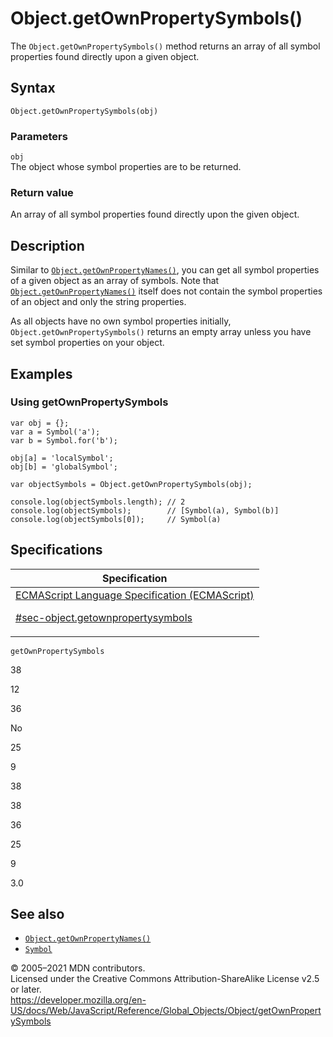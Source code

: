 # Object.getOwnPropertySymbols()

The `Object.getOwnPropertySymbols()` method returns an array of all symbol properties found directly upon a given object.

## Syntax

    Object.getOwnPropertySymbols(obj)

### Parameters

`obj`  
The object whose symbol properties are to be returned.

### Return value

An array of all symbol properties found directly upon the given object.

## Description

Similar to [`Object.getOwnPropertyNames()`](getownpropertynames), you can get all symbol properties of a given object as an array of symbols. Note that [`Object.getOwnPropertyNames()`](getownpropertynames) itself does not contain the symbol properties of an object and only the string properties.

As all objects have no own symbol properties initially, `Object.getOwnPropertySymbols()` returns an empty array unless you have set symbol properties on your object.

## Examples

### Using getOwnPropertySymbols

    var obj = {};
    var a = Symbol('a');
    var b = Symbol.for('b');

    obj[a] = 'localSymbol';
    obj[b] = 'globalSymbol';

    var objectSymbols = Object.getOwnPropertySymbols(obj);

    console.log(objectSymbols.length); // 2
    console.log(objectSymbols);        // [Symbol(a), Symbol(b)]
    console.log(objectSymbols[0]);     // Symbol(a)

## Specifications

<table><thead><tr class="header"><th>Specification</th></tr></thead><tbody><tr class="odd"><td><a href="https://tc39.es/ecma262/#sec-object.getownpropertysymbols">ECMAScript Language Specification (ECMAScript) 
<br/>

<span class="small">#sec-object.getownpropertysymbols</span></a></td></tr></tbody></table>

`getOwnPropertySymbols`

38

12

36

No

25

9

38

38

36

25

9

3.0

## See also

- [`Object.getOwnPropertyNames()`](getownpropertynames)
- [`Symbol`](../symbol)

© 2005–2021 MDN contributors.  
Licensed under the Creative Commons Attribution-ShareAlike License v2.5 or later.  
<a href="https://developer.mozilla.org/en-US/docs/Web/JavaScript/Reference/Global_Objects/Object/getOwnPropertySymbols" class="_attribution-link">https://developer.mozilla.org/en-US/docs/Web/JavaScript/Reference/Global_Objects/Object/getOwnPropertySymbols</a>
